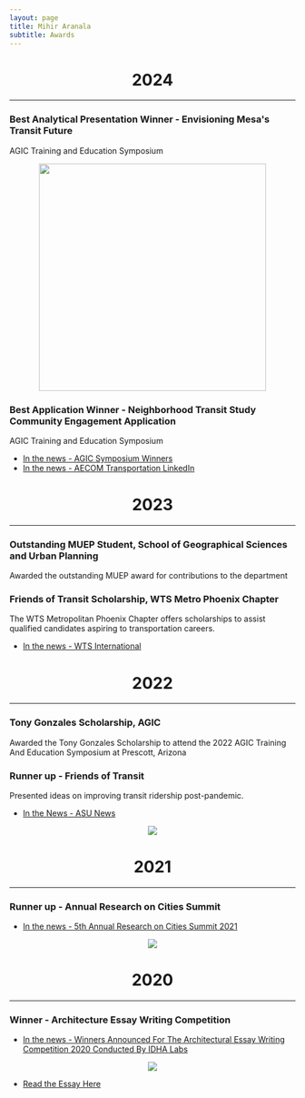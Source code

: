 ```yaml
---
layout: page
title: Mihir Aranala
subtitle: Awards
---
```



<center><h1>2024 </h1> </center>

---

### Best Analytical Presentation Winner - Envisioning Mesa's Transit Future
AGIC Training and Education Symposium
<center>
<img src="https://github.com/infinymihir/website/blob/master/assets/img/IMG_7546.JPG?raw=true" width="400"></center>

### Best Application Winner - Neighborhood Transit Study Community Engagement Application
AGIC Training and Education Symposium

- [In the news - AGIC Symposium Winners ](https://sites.google.com/azdot.gov/agicsymposiumawardwinners/2024-award-winners?authuser=0) 
- [In the news - AECOM Transportation LinkedIn](https://www.linkedin.com/posts/aecomtransportation_agic2024-gis-transitplanning-activity-7244353408718004225-bbqT?utm_source=share&utm_medium=member_desktop&rcm=ACoAAAu2aCkBtWFxNMT7p1icjotTktyKsK1-bbI)


<center><h1>2023 </h1> </center>

---

### Outstanding MUEP Student, School of Geographical Sciences and Urban Planning
Awarded the outstanding MUEP award for contributions to the department

### Friends of Transit Scholarship, WTS Metro Phoenix Chapter
The WTS Metropolitan Phoenix Chapter offers scholarships to assist qualified candidates aspiring to transportation careers.



- [In the news - WTS International](https://www.wtsinternational.org/chapters/metro-phoenix/scholarships/2023-scholarship-recipients)

<center><h1>2022 </h1> </center>

---

### Tony Gonzales Scholarship, AGIC
Awarded the Tony Gonzales Scholarship to attend the 2022 AGIC Training And Education Symposium at Prescott, Arizona 


### Runner up - Friends of Transit
Presented ideas on improving transit ridership post-pandemic. 

- [In the News - ASU News](https://news.asu.edu/sites/default/files/styles/block_image_16_9_lge/public/0t8a6505_2mp.jpg?itok=ilsA_vVY)

<center><img src="https://news.asu.edu/sites/default/files/styles/block_image_16_9_lge/public/0t8a6505_2mp.jpg?itok=ilsA_vVY" ></center>


<center><h1>2021 </h1> </center>

---

### Runner up - Annual Research on Cities Summit
- [In the news - 5th Annual Research on Cities Summit 2021](https://shs.xim.edu.in/wp-content/uploads/2021/02/ARCS-5.0-Report.pdf)

<center>
<img src="https://github.com/infinymihir/website/blob/master/assets/img/mihir-arcs.png?raw=true"></center>

<center><h1>2020 </h1> </center>

---

### Winner - Architecture Essay Writing Competition

- [In the news - Winners Announced For The Architectural Essay Writing Competition 2020 Conducted By IDHA Labs](https://thearchitectsdiary.com/winners-announced-for-the-architectural-essay-writing-competition-2020-conducted-by-idha-labs/)

<center><img src="https://thearchitectsdiary.com/wp-content/uploads/2020/12/Screenshot-2020-12-18-at-12.17.32-PM-1024x735.png" ></center>

- [Read the Essay Here](https://linktoessay)